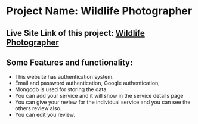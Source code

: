 # Project Name: Wildlife Photographer

## Live Site Link of this project: [Wildlife Photographer](https://wildlife-photography-5ef21.web.app/)

## Some Features and functionality:
* This website has authentication system.
* Email and password authentication, Google authentication, 
* Mongodb is used for storing the data.
* You can add your service and it will show in the service details page
* You can give your review for the individual service and you can see the others review also.
* You can edit you review.




